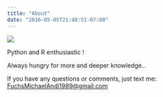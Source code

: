 ```yaml
---
title: "About"
date: "2016-05-05T21:48:51-07:00"
---
```


![](/images/MFuchs.png)


Python and R enthusiastic !

Always hungry for more and deeper knowledge..

If you have any questions or comments, just text me: FuchsMichaelAndi1989@gmail.com

